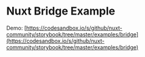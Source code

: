 # Nuxt Bridge Example

Demo: [https://codesandbox.io/s/github/nuxt-community/storybook/tree/master/examples/bridge](https://codesandbox.io/s/github/nuxt-community/storybook/tree/master/examples/bridge)